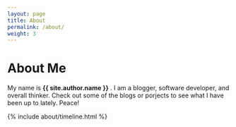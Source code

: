 ```yaml
---
layout: page
title: About
permalink: /about/
weight: 3
---
```


# **About Me**

My name is **{{ site.author.name }}** . I am a blogger, software developer, and overall thinker. Check out some of the blogs or porjects to see what I have been up to lately. Peace!


<!-- <div class="row">
{% include about/skills.html title="Programming Skills" source=site.data.programming-skills %}
{% include about/skills.html title="Other Skills" source=site.data.other-skills %}
</div> -->

<div class="row">
{% include about/timeline.html %}
</div>
